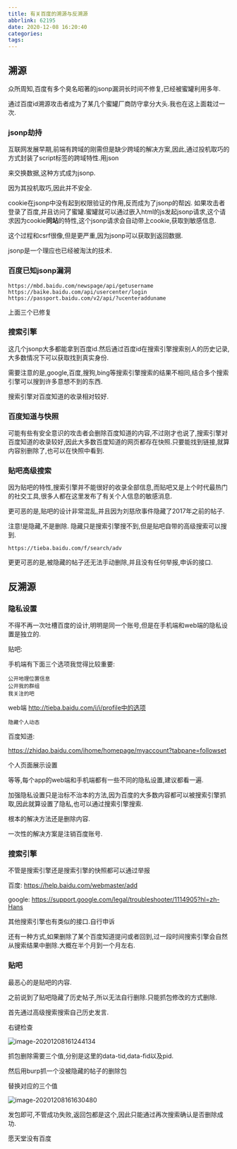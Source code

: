 ```yaml
---
title: 有关百度的溯源与反溯源
abbrlink: 62195
date: 2020-12-08 16:20:40
categories:
tags:
---
```








## 溯源

众所周知,百度有多个臭名昭著的jsonp漏洞长时间不修复,已经被蜜罐利用多年.

通过百度id溯源攻击者成为了某几个蜜罐厂商防守拿分大头.我也在这上面栽过一次.

<!--more-->

### jsonp劫持

互联网发展早期,前端有跨域的刚需但是缺少跨域的解决方案,因此,通过投机取巧的方式封装了script标签的跨域特性.用json

来交换数据,这种方式成为jsonp.

因为其投机取巧,因此并不安全.

cookie在jsonp中没有起到权限验证的作用,反而成为了jsonp的帮凶. 如果攻击者登录了百度,并且访问了蜜罐.蜜罐就可以通过嵌入html的js发起jsonp请求,这个请求因为cookie**同站**的特性,这个jsonp请求会自动带上cookie,获取到敏感信息.

这个过程和csrf很像,但是更严重,因为jsonp可以获取到返回数据.

jsonp是一个理应也已经被淘汰的技术.



### 百度已知jsonp漏洞

```
https://mbd.baidu.com/newspage/api/getusername
https://baike.baidu.com/api/usercenter/login
https://passport.baidu.com/v2/api/?ucenteradduname
```

上面三个已修复



### 搜索引擎

这几个jsonp大多都能拿到百度id.然后通过百度id在搜索引擎搜索别人的历史记录,大多数情况下可以获取找到真实身份.

需要注意的是,google,百度,搜狗,bing等搜索引擎搜索的结果不相同,结合多个搜索引擎可以搜到许多意想不到的东西.

搜索引擎对百度知道的收录相对较好.

### 百度知道与快照

可能有些有安全意识的攻击者会删除百度知道的内容,不过刚才也说了,搜索引擎对百度知道的收录较好,因此大多数百度知道的网页都存在快照.只要能找到链接,就算内容别删除了,也可以在快照中看到.

### 贴吧高级搜索

因为贴吧的特性,搜索引擎并不能很好的收录全部信息,而贴吧又是上个时代最热门的社交工具,很多人都在这里发布了有关个人信息的敏感消息.

更可恶的是,贴吧的设计非常混乱,并且因为刘慈欣事件隐藏了2017年之前的帖子.

注意!是隐藏,不是删除. 隐藏只是搜索引擎搜不到,但是贴吧自带的高级搜索可以搜到.

`https://tieba.baidu.com/f/search/adv` 

更更可恶的是,被隐藏的帖子还无法手动删除,并且没有任何举报,申诉的接口.



## 反溯源

### 隐私设置

不得不再一次吐槽百度的设计,明明是同一个账号,但是在手机端和web端的隐私设置是独立的.

贴吧:

手机端有下面三个选项我觉得比较重要:

```
公开地理位置信息
公开我的群组
我关注的吧
```

web端 http://tieba.baidu.com/i/i/profile中的选项

`隐藏个人动态`

百度知道:

https://zhidao.baidu.com/ihome/homepage/myaccount?tabpane=followset

个人页面展示设置

等等,每个app的web端和手机端都有一些不同的隐私设置,建议都看一遍.



加强隐私设置只是治标不治本的方法,因为百度的大多数内容都可以被搜索引擎抓取,因此就算设置了隐私,也可以通过搜索引擎搜索.

根本的解决方法还是删除内容.

一次性的解决方案是注销百度账号.

### 搜索引擎

不管是搜索引擎还是搜索引擎的快照都可以通过举报

百度: https://help.baidu.com/webmaster/add

google: https://support.google.com/legal/troubleshooter/1114905?hl=zh-Hans

其他搜索引擎也有类似的接口.自行申诉



还有一种方式,如果删除了某个百度知道提问或者回到,过一段时间搜索引擎会自然从搜索结果中删除.大概在半个月到一个月左右.

### 贴吧

最恶心的是贴吧的内容.

之前说到了贴吧隐藏了历史帖子,所以无法自行删除.只能抓包修改的方式删除.

首先通过高级搜索搜索自己历史发言.

右键检查

![image-20201208161244134](image-20201208161244134-1607415597941.png)

抓包删除需要三个值,分别是这里的data-tid,data-fid以及pid.

然后用burp抓一个没被隐藏的帖子的删除包

替换对应的三个值

![image-20201208161630480](image-20201208161630480.png)

发包即可,不管成功失败,返回包都是这个,因此只能通过再次搜索确认是否删除成功.







愿天堂没有百度